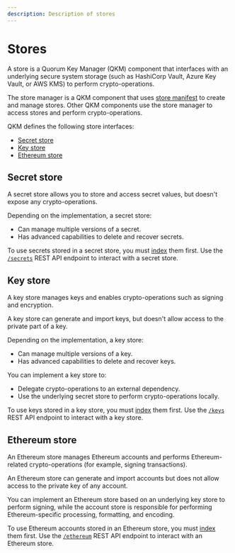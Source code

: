 ```yaml
---
description: Description of stores
---
```


# Stores

A store is a Quorum Key Manager (QKM) component that interfaces with an underlying secure system storage (such as HashiCorp
Vault, Azure Key Vault, or AWS KMS) to perform crypto-operations.

The store manager is a QKM component that uses [store manifest](../HowTo/Use-Manifest-File/Store.md) to create and manage stores.
Other QKM components use the store manager to access stores and perform crypto-operations.

QKM defines the following store interfaces:

- [Secret store](#secret-store)
- [Key store](#key-store)
- [Ethereum store](#ethereum-store)

## Secret store

A secret store allows you to store and access secret values, but doesn't expose any crypto-operations.

Depending on the implementation, a secret store:

- Can manage multiple versions of a secret.
- Has advanced capabilities to delete and recover secrets.

To use secrets stored in a secret store, you must [index](../HowTo/Index-Resources.md) them first.
Use the [`/secrets`](https://consensys.github.io/quorum-key-manager/#tag/Secrets) REST API endpoint to interact with a
secret store.

## Key store

A key store manages keys and enables crypto-operations such as signing and encryption.

A key store can generate and import keys, but doesn't allow access to the private part of a key.

Depending on the implementation, a key store:

- Can manage multiple versions of a key.
- Has advanced capabilities to delete and recover keys.

You can implement a key store to:

- Delegate crypto-operations to an external dependency.
- Use the underlying secret store to perform crypto-operations locally.

To use keys stored in a key store, you must [index](../HowTo/Index-Resources.md) them first.
Use the [`/keys`](https://consensys.github.io/quorum-key-manager/#tag/Keys) REST API endpoint to interact with a key store.

## Ethereum store

An Ethereum store manages Ethereum accounts and performs Ethereum-related crypto-operations (for example, signing transactions).

An Ethereum store can generate and import accounts but does not allow access to the private key of any account.

You can implement an Ethereum store based on an underlying key store to perform signing, while the account store is
responsible for performing Ethereum-specific processing, formatting, and encoding.

To use Ethereum accounts stored in an Ethereum store, you must [index](../HowTo/Index-Resources.md) them first.
Use the [`/ethereum`](https://consensys.github.io/quorum-key-manager/#tag/Ethereum-Account) REST API endpoint to
interact with an Ethereum store.
